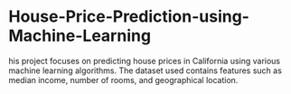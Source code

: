 # House-Price-Prediction-using-Machine-Learning
his project focuses on predicting house prices in California using various machine learning algorithms. The dataset used contains features such as median income, number of rooms, and geographical location.
